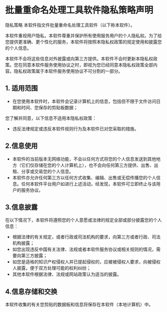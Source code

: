 # 批量重命名处理工具软件隐私策略声明
隐私策略
本软件指文件批量重命名处理工具软件（以下称本软件）。

本软件重视用户隐私，本软件尊重并保护所有使用服务用户的个人隐私权。为了给您提供更准确、更个性化的服务，本软件将按照本隐私权政策的规定使用和披露您的个人信息。

本软件不会将这些信息对外披露或向第三方提供。本软件不会时更新本隐私权政策。您在同意本软件服务使用协议之时，即视为您已经同意本隐私权政策全部内容。隐私权政策属于本软件服务使用协议不可分割的一部分。

## 1. 适用范围



- 在您使用本软件时，本软件会记录计算机上的信息，包括但不限于文件访问日期和时间、您保存的剪贴板数据；

您了解并同意，以下信息不适用本隐私权政策：

- 违反法律规定或违反本软件规则行为及本软件已对您采取的措施。

## 2.信息使用



- 本软件的当前版本无网络功能，不会以任何方式将您的个人信息发送到其他地方（它们仅存储在您的个人计算机上），也不会向任何第三方提供、出售、出租、分享或交易您的个人信息。
- 本软件亦允许任何第三方以任何方式收集、编辑、出售或无偿传播您的个人信息。任何本软件平台用户如进行上述活动，经发现，本软件可立即终止与该用户的服务协议。

## 3.信息披露



在以下情况下，本软件将遵照您的个人意愿或法律的规定全部或部分披露您的个人信息：

- 根据法律的有关规定，或者行政或司法机构的要求，向第三方或者行政、司法机构披露；
- 如您出现违反中国有关法律、法规或者本软件服务协议或相关规则的情况，需要向第三方披露；
- 如您是适格的知识产权侵权人并已提起侵权的，应被被侵权人要求，向被侵权人披露，便于双方处理可能的权利纠纷；
- 其他本软件根据法律、法规或网站政策认为适当的披露。

## 4.信息存储和交换



本软件收集的有关您剪贴的数据板和信息将保存在本软件（本地计算机）中。
